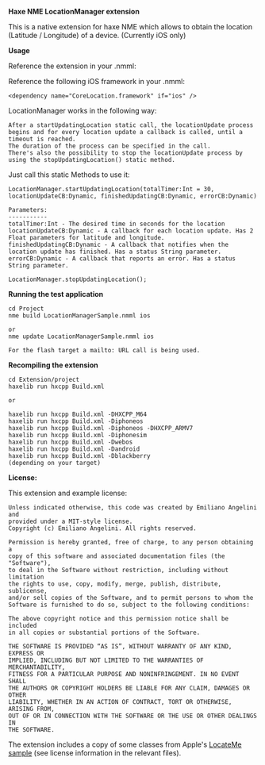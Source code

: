 **Haxe NME LocationManager extension**

This is a native extension for haxe NME which allows to obtain the location (Latitude / Longitude) of a device.
(Currently iOS only)

**Usage**

Reference the extension in your .nmml:
	<include path="path/to/LocationManager/Extension" />

Reference the following iOS framework in your .nmml:

	<dependency name="CoreLocation.framework" if="ios" />

LocationManager works in the following way:

	After a startUpdatingLocation static call, the locationUpdate process begins and for every location update a callback is called, until a timeout is reached.
	The duration of the process can be specified in the call.
	There's also the possibility to stop the locationUpdate process by using the stopUpdatingLocation() static method.

Just call this static Methods to use it:
    
	LocationManager.startUpdatingLocation(totalTimer:Int = 30, locationUpdateCB:Dynamic, finishedUpdatingCB:Dynamic, errorCB:Dynamic)

	Parameters:
	-----------
	totalTimer:Int - The desired time in seconds for the location
	locationUpdateCB:Dynamic - A callback for each location update. Has 2 Float parameters for latitude and longitude.
	finishedUpdatingCB:Dynamic - A callback that notifies when the location update has finished. Has a status String parameter.
	errorCB:Dynamic - A callback that reports an error. Has a status String parameter.

	LocationManager.stopUpdatingLocation();

**Running the test application**

    cd Project
    nme build LocationManagerSample.nmml ios
    
    or 
    nme update LocationManagerSample.nmml ios

	For the flash target a mailto: URL call is being used.

**Recompiling the extension**

    cd Extension/project
    haxelib run hxcpp Build.xml
    
    or
    
	haxelib run hxcpp Build.xml -DHXCPP_M64
	haxelib run hxcpp Build.xml -Diphoneos
	haxelib run hxcpp Build.xml -Diphoneos -DHXCPP_ARMV7
	haxelib run hxcpp Build.xml -Diphonesim
	haxelib run hxcpp Build.xml -Dwebos
	haxelib run hxcpp Build.xml -Dandroid
	haxelib run hxcpp Build.xml -Dblackberry
	(depending on your target)
    

**License:**

This extension and example license:

    Unless indicated otherwise, this code was created by Emiliano Angelini and
    provided under a MIT-style license. 
    Copyright (c) Emiliano Angelini. All rights reserved.

    Permission is hereby granted, free of charge, to any person obtaining a 
    copy of this software and associated documentation files (the "Software"),
    to deal in the Software without restriction, including without limitation
    the rights to use, copy, modify, merge, publish, distribute, sublicense,
    and/or sell copies of the Software, and to permit persons to whom the
    Software is furnished to do so, subject to the following conditions:

    The above copyright notice and this permission notice shall be included
    in all copies or substantial portions of the Software.

    THE SOFTWARE IS PROVIDED “AS IS”, WITHOUT WARRANTY OF ANY KIND, EXPRESS OR
    IMPLIED, INCLUDING BUT NOT LIMITED TO THE WARRANTIES OF MERCHANTABILITY,
    FITNESS FOR A PARTICULAR PURPOSE AND NONINFRINGEMENT. IN NO EVENT SHALL 
    THE AUTHORS OR COPYRIGHT HOLDERS BE LIABLE FOR ANY CLAIM, DAMAGES OR OTHER
    LIABILITY, WHETHER IN AN ACTION OF CONTRACT, TORT OR OTHERWISE, ARISING FROM,
    OUT OF OR IN CONNECTION WITH THE SOFTWARE OR THE USE OR OTHER DEALINGS IN
    THE SOFTWARE.

The extension includes a copy of some classes from Apple's [LocateMe sample][1] (see license information in the relevant
files).

[1]: http://developer.apple.com/library/ios/#samplecode/LocateMe/Introduction/Intro.html